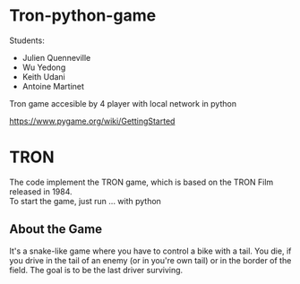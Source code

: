 # Tron-python-game

Students: 
- Julien Quenneville
- Wu Yedong
- Keith Udani
- Antoine Martinet

Tron game accesible by 4 player with local network in python 

https://www.pygame.org/wiki/GettingStarted

# TRON

The code implement the TRON game, which is based on the TRON Film released in 1984. <br>
To start the game, just run  ...  with python

## About the Game 

It's a snake-like game where you have to control a bike with a tail. You die, if you drive in the tail of an enemy (or in you're own tail) or in the border of the field. The goal is to be the last driver surviving. <br>







